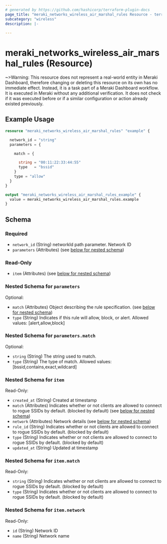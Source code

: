 ```yaml
---
# generated by https://github.com/hashicorp/terraform-plugin-docs
page_title: "meraki_networks_wireless_air_marshal_rules Resource - terraform-provider-meraki"
subcategory: "wireless"
description: |-
  
---
```


# meraki_networks_wireless_air_marshal_rules (Resource)



~>Warning: This resource does not represent a real-world entity in Meraki Dashboard, therefore changing or deleting this resource on its own has no immediate effect. Instead, it is a task part of a Meraki Dashboard workflow. It is executed in Meraki without any additional verification. It does not check if it was executed before or if a similar configuration or action 
already existed previously.


## Example Usage

```terraform
resource "meraki_networks_wireless_air_marshal_rules" "example" {

  network_id = "string"
  parameters = {

    match = {

      string = "00:11:22:33:44:55"
      type   = "bssid"
    }
    type = "allow"
  }
}

output "meraki_networks_wireless_air_marshal_rules_example" {
  value = meraki_networks_wireless_air_marshal_rules.example
}
```

<!-- schema generated by tfplugindocs -->
## Schema

### Required

- `network_id` (String) networkId path parameter. Network ID
- `parameters` (Attributes) (see [below for nested schema](#nestedatt--parameters))

### Read-Only

- `item` (Attributes) (see [below for nested schema](#nestedatt--item))

<a id="nestedatt--parameters"></a>
### Nested Schema for `parameters`

Optional:

- `match` (Attributes) Object describing the rule specification. (see [below for nested schema](#nestedatt--parameters--match))
- `type` (String) Indicates if this rule will allow, block, or alert.
                                        Allowed values: [alert,allow,block]

<a id="nestedatt--parameters--match"></a>
### Nested Schema for `parameters.match`

Optional:

- `string` (String) The string used to match.
- `type` (String) The type of match.
                                              Allowed values: [bssid,contains,exact,wildcard]



<a id="nestedatt--item"></a>
### Nested Schema for `item`

Read-Only:

- `created_at` (String) Created at timestamp
- `match` (Attributes) Indicates whether or not clients are allowed to       connect to rogue SSIDs by default. (blocked by default) (see [below for nested schema](#nestedatt--item--match))
- `network` (Attributes) Network details (see [below for nested schema](#nestedatt--item--network))
- `rule_id` (String) Indicates whether or not clients are allowed to       connect to rogue SSIDs by default. (blocked by default)
- `type` (String) Indicates whether or not clients are allowed to       connect to rogue SSIDs by default. (blocked by default)
- `updated_at` (String) Updated at timestamp

<a id="nestedatt--item--match"></a>
### Nested Schema for `item.match`

Read-Only:

- `string` (String) Indicates whether or not clients are allowed to       connect to rogue SSIDs by default. (blocked by default)
- `type` (String) Indicates whether or not clients are allowed to       connect to rogue SSIDs by default. (blocked by default)


<a id="nestedatt--item--network"></a>
### Nested Schema for `item.network`

Read-Only:

- `id` (String) Network ID
- `name` (String) Network name
